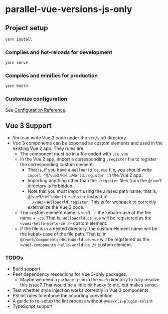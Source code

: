 # parallel-vue-versions-js-only

## Project setup

```sh
yarn install
```

### Compiles and hot-reloads for development

```sh
yarn serve
```

### Compiles and minifies for production

```sh
yarn build
```

<!-- ### Lints and fixes files
```sh
yarn lint
``` -->

### Customize configuration

See [Configuration Reference](https://cli.vuejs.org/config/).

## Vue 3 Support

- You can write Vue 3 code under the `src/vue3` directory
- Vue 3 components can be exported as custom elements and used in the existing Vue 2 app. They rules are:
  - The component must be in a file ended with `.ce.vue`
  - In the Vue 2 app, import a corresponding `.register` file to register the corresponding custom element.
    - That is, if you have a `HellWorld.ce.vue` file, you should write `import '@/vue3/HelloWorld.register'` in the Vue 2 app.
    - Importing anything other than the `.register` files from the `@/vue3` directory is forbidden.
    - Note that you must import using the aliased path name, that is, `@/vue3/HelloWorld.register` instead of `../vue3/HelloWorld.register`. This is for webpack to correctly externalize the Vue 3 code.
  - The custom element name is `vue3-` + the kebab-case of the file name + `-ce`. That is, `HelloWorld.ce.vue` will be registered as the `<vue3-hello-world-ce />` custom element.
  - If the file is in a nested directory, the custom element name will be the kebab-case of the file path. That is, in `@/vue3/components/HelloWorld.ce.vue` will be registered as the `<vue3-components-hello-world-ce />` custom element.

### TODOs

- Build support
- Peer dependency resolutions for Vue 3-only packages.
  - Maybe we need a `package.json` in the `vue3` directory to fully resolve this issue? That would be a little bit hacky to me, but makes sense.
- Test whether style injection works correctly in Vue 3 components.
- ESLint rules to enforce the importing convention
- A guide to re-setup the lint process without `@vue/cli-plugin-eslint`
- TypeScript support
